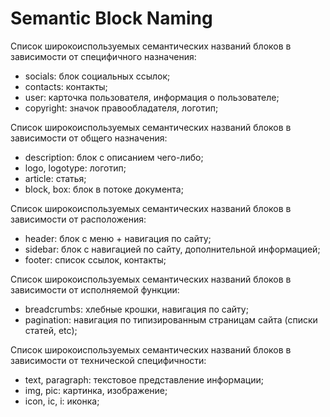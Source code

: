 # Semantic Block Naming

Список широкоиспользуемых семантических названий блоков в зависимости от специфичного назначения:

- socials: блок социальных ссылок;
- contacts: контакты;
- user: карточка пользователя, информация о пользователе;
- copyright: значок правообладателя, логотип;

Список широкоиспользуемых семантических названий блоков в зависимости от общего назначения:

- description: блок с описанием чего-либо;
- logo, logotype: логотип;
- article: статья;
- block, box: блок в потоке документа;

Список широкоиспользуемых семантических названий блоков в зависимости от расположения:
- header: блок с меню + навигация по сайту;
- sidebar: блок с навигацией по сайту, дополнительной информацией;
- footer: список ссылок, контакты;

Список широкоиспользуемых семантических названий блоков в зависимости от исполняемой функции:
- breadcrumbs: хлебные крошки, навигация по сайту;
- pagination: навигация по типизированным страницам сайта (списки статей, etc);

Список широкоиспользуемых семантических названий блоков в зависимости от технической специфичности:
- text, paragraph: текстовое представление информации;
- img, pic: картинка, изображение;
- icon, ic, i: иконка;
